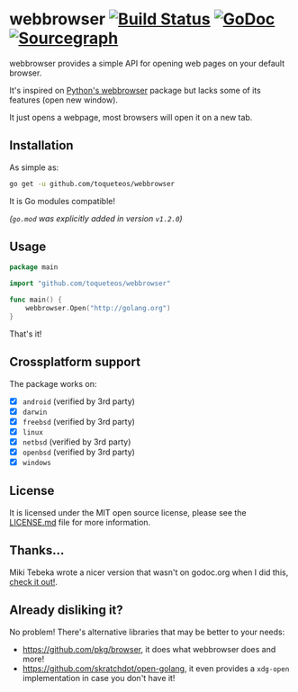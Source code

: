 # webbrowser [![Build Status](https://travis-ci.org/toqueteos/webbrowser.png?branch=master)](https://travis-ci.org/toqueteos/webbrowser) [![GoDoc](http://godoc.org/github.com/toqueteos/webbrowser?status.png)](http://godoc.org/github.com/toqueteos/webbrowser) [![Sourcegraph](https://sourcegraph.com/github.com/toqueteos/webbrowser/-/badge.svg)](https://sourcegraph.com/github.com/toqueteos/webbrowser?badge)

webbrowser provides a simple API for opening web pages on your default browser.

It's inspired on [Python's webbrowser](http://docs.python.org/3/library/webbrowser.html) package but lacks some of its features (open new window).

It just opens a webpage, most browsers will open it on a new tab.

## Installation

As simple as:

```bash
go get -u github.com/toqueteos/webbrowser
```

It is Go modules compatible!

_(`go.mod` was explicitly added in version `v1.2.0`)_

## Usage

```go
package main

import "github.com/toqueteos/webbrowser"

func main() {
    webbrowser.Open("http://golang.org")
}
```

That's it!

## Crossplatform support

The package works on:

- [x] `android` (verified by 3rd party)
- [x] `darwin`
- [x] `freebsd` (verified by 3rd party)
- [x] `linux`
- [x] `netbsd` (verified by 3rd party)
- [x] `openbsd` (verified by 3rd party)
- [x] `windows`

## License

It is licensed under the MIT open source license, please see the [LICENSE.md](https://github.com/toqueteos/webbrowser/blob/master/LICENSE.md) file for more information.

## Thanks...

Miki Tebeka wrote a nicer version that wasn't on godoc.org when I did this, [check it out!](https://bitbucket.org/tebeka/go-wise/src/d8db9bf5c4d1/desktop.go?at=default).

## Already disliking it?

No problem! There's alternative libraries that may be better to your needs:

- https://github.com/pkg/browser, it does what webbrowser does and more!
- https://github.com/skratchdot/open-golang, it even provides a `xdg-open` implementation in case you don't have it!
